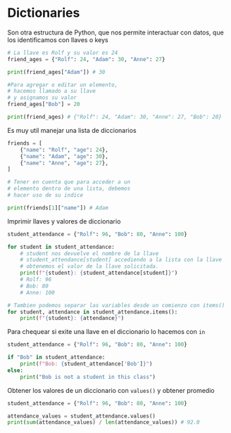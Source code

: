 # Dictionaries

Son otra estructura de Python, que nos permite interactuar con datos, que los identificamos con llaves o keys

```python
# La llave es Rolf y su valor es 24
friend_ages = {"Rolf": 24, "Adam": 30, "Anne": 27}

print(friend_ages["Adam"]) # 30

#Para agregar o editar un elemento,
# hacemos llamado a su llave
# y asignamos su valor
friend_ages["Bob"] = 20

print(friend_ages) # {"Rolf": 24, "Adam": 30, "Anne": 27, "Bob": 20}
```

Es muy util manejar una lista de diccionarios

```python
friends = [
    {"name": "Rolf", "age": 24},
    {"name": "Adam", "age": 30},
    {"name": "Anne", "age": 27},
]

# Tener en cuenta que para acceder a un
# elemento dentro de una lista, debemos
# hacer uso de su indice

print(friends[1]["name"]) # Adam
```

Imprimir llaves y valores de diccionario

```python
student_attendance = {"Rolf": 96, "Bob": 80, "Anne": 100}

for student in student_attendance:
    # student nos devuelve el nombre de la llave
    # student_attendance[student] accediendo a la lista con la llave
    # obtenemos el valor de la llave solicitada.
    print(f"{student}: {student_attendance[student]}")
    # Rolf: 96
    # Bob: 80
    # Anne: 100

# Tambien podemos separar las variables desde un comienzo con items()
for student, attendance in student_attendance.items():
    print(f"{student}: {attendance}")
```

Para chequear si exite una llave en el diccionario lo hacemos con `in`

```python
student_attendance = {"Rolf": 96, "Bob": 80, "Anne": 100}

if "Bob" in student_attendance:
    print(f"Bob: {student_attendance['Bob']}")
else:
    print("Bob is not a student in this class")
```

Obtener los valores de un diccionario con `values()` y obtener promedio

```python
student_attendance = {"Rolf": 96, "Bob": 80, "Anne": 100}

attendance_values = student_attendance.values()
print(sum(attendance_values) / len(attendance_values)) # 92.0
```